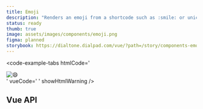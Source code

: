 ```yaml
---
title: Emoji
description: "Renders an emoji from a shortcode such as :smile: or unicode character such as 😄."
status: ready
thumb: true
image: assets/images/components/emoji.png
figma: planned
storybook: https://dialtone.dialpad.com/vue/?path=/story/components-emoji--default
---
```


<code-well-header>
  <dt-emoji code=":smile:" />
</code-well-header>

<code-example-tabs
htmlCode='
<div>
  <span class="d-emoji d-icon d-icon--size-500" code=":smile:" size="500">
    <div aria-busy="true" role="status" aria-label="" class="d-icon d-icon--size-500" style="display: none;">
      <div 
        class="skeleton-placeholder d-bar-circle skeleton-placeholder--animate" 
        style="animation-delay: 0ms; animation-duration: 1000ms; min-width: 100%; max-width: 100%; min-height: 100%; max-height: 100%;">
      </div>
    </div>
    <img 
      aria-label="grinning face with smiling eyes" 
      alt="😄" 
      title="grinning face with smiling eyes" 
      src="https://static.dialpadcdn.com/joypixels/svg/unicode/1f604.svg" 
      class="d-icon d-icon--size-500" 
    />
  </span>
</div>
'
vueCode='
<dt-emoji
  code="smile"
  size="500"
/>
'
showHtmlWarning />

## Vue API

<component-vue-api component-name="emoji" />
